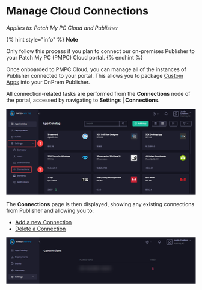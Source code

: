 # Manage Cloud Connections

_Applies to: Patch My PC Cloud and Publisher_

{% hint style="info" %}
**Note**

Only follow this process if you plan to connect our on-premises Publisher to your Patch My PC (PMPC) Cloud portal.
{% endhint %}

Once onboarded to PMPC Cloud, you can manage all of the instances of Publisher connected to your portal. This allows you to package [Custom Apps](../../custom-apps/) into your OnPrem Publisher.

All connection-related tasks are performed from the **Connections** node of the portal, accessed by navigating to **Settings | Connections.**

![Navigating to “Settings | Connections”](/_images/image-(1708).png "Navigating to “Settings | Connections”")

The **Connections** page is then displayed, showing any existing connections from Publisher and allowing you to:

* [Add a new Connection](add-a-connection.md)
* [Delete a Connection](delete-a-cloud-connection.md)

![“Connections” page](/_images/image-(2597).png "“Connections” page")
